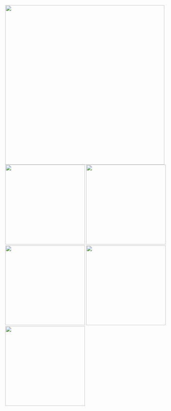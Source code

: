 <p float="left">
 <img src="https://user-images.githubusercontent.com/106794778/173137401-515abbcf-2941-4f49-bd94-0ca14c424e70.jpg" width="500" >

 <img src="https://user-images.githubusercontent.com/106794778/173138362-c7712de7-ca50-49af-8cd8-51c8d7a6f116.jpg" width="250" >

 <img src="https://user-images.githubusercontent.com/106794778/173138945-2229e93d-0bd6-4dfe-87d8-54c287a8f586.jpg" width="250" >

<img src="https://user-images.githubusercontent.com/106794778/173139109-d5789113-9e28-4f8f-a36d-f9918c479690.jpg" width="250" >

<img src="https://user-images.githubusercontent.com/106794778/173139284-eea88b54-0288-4be3-adc0-15faf57da7c1.jpg" width="250" >
<img src="https://user-images.githubusercontent.com/106794778/173139484-aca791c0-a3ea-479f-92b0-c58ed0a0d48b.jpg" width="250" >


</p>

